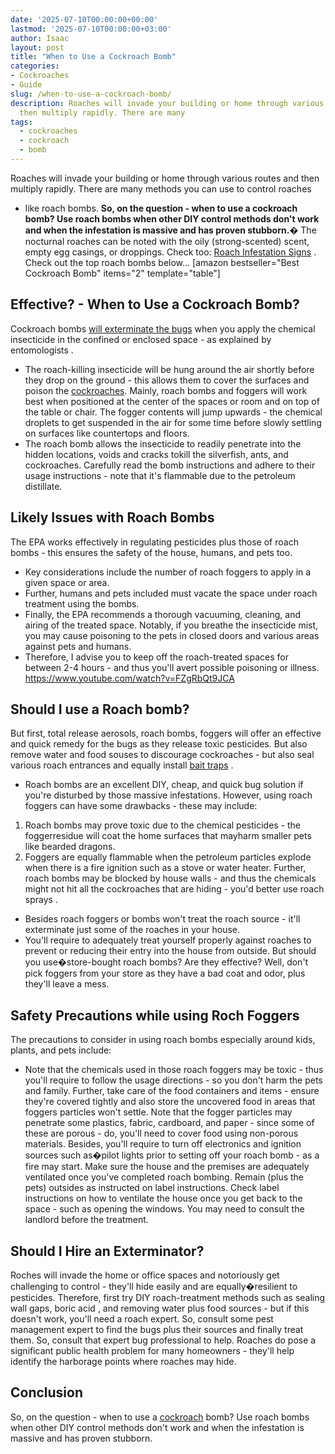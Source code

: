 ```yaml
---
date: '2025-07-10T00:00:00+00:00'
lastmod: '2025-07-10T00:00:00+03:00'
author: Isaac
layout: post
title: "When to Use a Cockroach Bomb"
categories:
- Cockroaches
- Guide
slug: /when-to-use-a-cockroach-bomb/
description: Roaches will invade your building or home through various routes and
  then multiply rapidly. There are many
tags: 
  - cockroaches
  - cockroach
  - bomb
---
```

Roaches will invade your building or home through various routes and then multiply rapidly. There are many
methods you can use to control roaches
- like roach bombs.
**So, on the question - when to use a cockroach bomb? Use roach bombs when other DIY control methods don't work and when the infestation is massive and has proven stubborn.�**
The nocturnal roaches can be noted with the oily (strong-scented) scent, empty egg casings, or droppings.
Check too:
[Roach Infestation Signs](https://pestpolicy.com/signs-of-a-cockroach-infestation/)
. Check out the top roach bombs below...
[amazon bestseller="Best Cockroach Bomb" items="2" template="table"]
## Effective? - When to Use a Cockroach Bomb?
Cockroach bombs
[will exterminate the bugs](https://entomology.ca.uky.edu/ef643)
when you apply the chemical insecticide in the confined or enclosed space - as
explained by entomologists
.
- The roach-killing insecticide will be hung around the air shortly before they drop on the ground - this allows them to cover the surfaces and poison the [cockroaches](/posts/cockroach-eggs/).
Mainly, roach bombs and foggers will work best when positioned at the center of the spaces or room and on top of the table or chair.
The fogger contents will jump upwards - the chemical droplets to get suspended in the air for some time before slowly settling on surfaces like countertops and floors.
- The roach bomb allows the insecticide to readily penetrate into the hidden locations, voids and cracks tokill the silverfish, ants, and cockroaches.
Carefully read the bomb instructions and adhere to their usage instructions - note that it's
flammable due to the petroleum distillate.
## Likely Issues with Roach Bombs
The EPA works effectively in regulating pesticides plus those of roach bombs - this ensures the safety of the house, humans, and pets too.
- Key considerations include the number of roach foggers to apply in a given space or area.
- Further, humans and pets included must vacate the space under roach treatment using the bombs.
- Finally, the EPA recommends a thorough vacuuming, cleaning, and airing of the treated space.
Notably, if you breathe the insecticide mist, you may cause poisoning to the pets in closed doors and various areas against pets and humans.
- Therefore, I advise you to keep off the roach-treated spaces for between 2-4 hours - and thus you'll avert possible poisoning or illness.
https://www.youtube.com/watch?v=FZgRbQt9JCA
## Should I use a Roach bomb?
But first,
total release aerosols,
roach bombs,
foggers will offer an effective and quick remedy for the bugs as they release toxic pesticides.
But also remove water and food souses to discourage cockroaches - but also seal various roach entrances and equally install
[bait traps](https://www.terminix.com/pest-control/cockroaches/removal/traps/)
.
- Roach bombs are an excellent DIY, cheap, and quick bug solution if you're disturbed by those massive infestations.
However, using roach foggers can have some drawbacks - these may include:
1. Roach bombs may prove toxic due to the chemical pesticides - the foggerresidue will coat the home surfaces that mayharm smaller pets like bearded dragons.
2. Foggers are equally flammable when the petroleum particles explode when there is a fire ignition such as a stove or water heater.
Further, roach bombs may be blocked by house walls - and thus the chemicals might not hit all the cockroaches that are hiding -
you'd better use roach sprays
.
- Besides roach foggers or bombs won't treat the roach source - it'll exterminate just some of the roaches in your house.
- You'll require to adequately treat yourself properly against roaches to prevent or reducing their entry into the house from outside.
But should you use�store-bought roach bombs? Are they effective? Well, don't pick foggers from your store as they have a bad coat and odor, plus they'll leave a mess.
## Safety Precautions while using Roch Foggers
The precautions to consider in using roach bombs especially around kids, plants, and pets include:
- Note that the chemicals used in those roach foggers may be toxic - thus you'll require to follow the usage directions - so you don't harm the pets and family.
Further, take care of the food containers and items - ensure they're covered tightly and also store the uncovered food in areas that foggers particles won't settle.
Note that the fogger particles may penetrate some plastics, fabric, cardboard, and paper - since some of these are porous - do, you'll need to cover food using non-porous materials.
Besides, you'll require to turn off electronics and ignition sources such as�pilot lights prior to setting off your roach bomb - as a fire may start.
Make sure the house and the premises are adequately ventilated once you've completed roach bombing. Remain (plus the pets) outsides as instructed on label instructions.
Check label instructions on how to ventilate the house once you get back to the space - such as opening the windows. You may need to consult the landlord before the treatment.
## Should I Hire an Exterminator?
Roches will invade the home or office spaces and notoriously get challenging to control - they'll hide easily and are equally�resilient to pesticides.
Therefore, first try DIY roach-treatment methods such as sealing wall gaps,
boric acid
, and removing water plus food sources - but if this doesn't work, you'll need a roach expert.
So, consult some pest management expert to find the bugs plus their sources and finally treat them. So, consult that expert bug professional to help.
Roaches do pose a significant public health problem for many homeowners - they'll help identify the harborage points where roaches may hide.
## Conclusion
So, on the question - when to use a [cockroach](/posts/cockroach-vs-palmetto-bug/) bomb? Use roach bombs when other DIY control methods don't work and when the infestation is massive and has proven stubborn.
